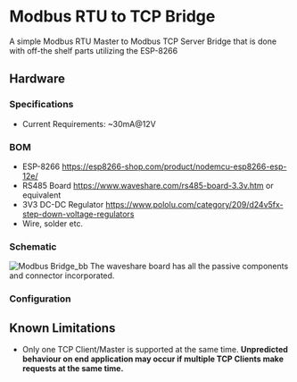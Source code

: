 # Modbus RTU to TCP Bridge
A simple Modbus RTU Master to Modbus TCP Server Bridge that is done with off-the shelf parts utilizing the ESP-8266

## Hardware
### Specifications
  - Current Requirements: ~30mA@12V
### BOM
 - ESP-8266 https://esp8266-shop.com/product/nodemcu-esp8266-esp-12e/
 - RS485 Board https://www.waveshare.com/rs485-board-3.3v.htm or equivalent
 - 3V3 DC-DC Regulator https://www.pololu.com/category/209/d24v5fx-step-down-voltage-regulators
 - Wire, solder etc.
### Schematic
![Modbus Bridge_bb](https://user-images.githubusercontent.com/91916713/199119731-2b869dc3-026b-4651-bbf5-00f1b1e5f31f.png)
The waveshare board has all the passive components and connector incorporated.
### Configuration

## Known Limitations
 - Only one TCP Client/Master is supported at the same time. **Unpredicted behaviour on end application may occur if multiple TCP Clients make requests at the same time.**
